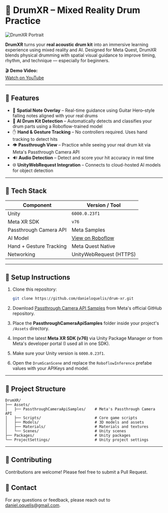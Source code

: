 # 🥁 DrumXR – Mixed Reality Drum Practice

![DrumXR Portrait](./drumxr_portrait.png)

**DrumXR** turns your **real acoustic drum kit** into an immersive learning experience using mixed reality and AI. Designed for Meta Quest, DrumXR blends physical drumming with spatial visual guidance to improve timing, rhythm, and technique — especially for beginners.

🎬 **Demo Video:**  
[Watch on YouTube](https://youtu.be/IjbBZS-Sz-A)

---

## 🚀 Features

- 🎯 **Spatial Note Overlay** – Real-time guidance using Guitar Hero–style falling notes aligned with your real drums
- 🧠 **AI Drum Kit Detection** – Automatically detects and classifies your drum parts using a Roboflow-trained model
- ✋ **Hand & Gesture Tracking** – No controllers required. Uses hand tracking to detect hits
- 👁️ **Passthrough View** – Practice while seeing your real drum kit via Meta's Passthrough Camera API
- 🔊 **Audio Detection** – Detect and score your hit accuracy in real time
- 🌐 **UnityWebRequest Integration** – Connects to cloud-hosted AI models for object detection

---

## 🧰 Tech Stack

| Component               | Version / Tool                                                         |
| ----------------------- | ---------------------------------------------------------------------- |
| Unity                   | `6000.0.23f1`                                                          |
| Meta XR SDK             | `v76`                                                                  |
| Passthrough Camera API  | Meta Samples                                                           |
| AI Model                | [View on Roboflow](https://universe.roboflow.com/drum-detection-zyt48) |
| Hand + Gesture Tracking | Meta Quest Native                                                      |
| Networking              | UnityWebRequest (HTTPS)                                                |

---

## 🧪 Setup Instructions

1. Clone this repository:

   ```bash
   git clone https://github.com/danieloquelis/drum-xr.git
   ```

2. Download [Passthrough Camera API Samples](https://github.com/oculus-samples/Unity-PassthroughCameraApiSamples) from Meta's official GitHub repository.

3. Place the **PassthroughCameraApiSamples** folder inside your project's `/Assets` directory.

4. Import the latest **Meta XR SDK (v76)** via Unity Package Manager or from Meta's developer portal (I used all in one SDK).

5. Make sure your Unity version is `6000.0.23f1`.

6. Open the `DrumScanScene` and replace the `RoboflowInference` prefabe values with your APIKeys and model.

---

## 📁 Project Structure

```
DrumXR/
├── Assets/
│   ├── PassthroughCameraApiSamples/    # Meta's Passthrough Camera API
│   ├── Scripts/                        # Core game scripts
│   ├── Models/                         # 3D models and assets
│   ├── Materials/                      # Materials and textures
│   └── Scenes/                         # Unity scenes
├── Packages/                           # Unity packages
└── ProjectSettings/                    # Unity project settings
```

---

## 🤝 Contributing

Contributions are welcome! Please feel free to submit a Pull Request.

## 📧 Contact

For any questions or feedback, please reach out to [daniel.oquelis@gmail.com](mailto:daniel.oquelis@gmail.com).
